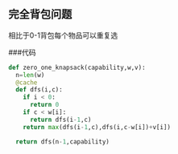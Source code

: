 ## 完全背包问题
相比于0-1背包每个物品可以重复选

###代码
```py
def zero_one_knapsack(capability,w,v):
  n=len(w)
  @cache
  def dfs(i,c):
    if i < 0:
      return 0
    if c < w[i]:
      return dfs(i-1,c)
    return max(dfs(i-1,c),dfs(i,c-w[i])+v[i])

  return dfs(n-1,capability)
```
